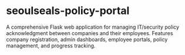 # seoulseals-policy-portal
A comprehensive Flask web application for managing IT/security policy acknowledgment between companies and their employees. Features company registration, admin dashboards, employee portals, policy management, and progress tracking.
